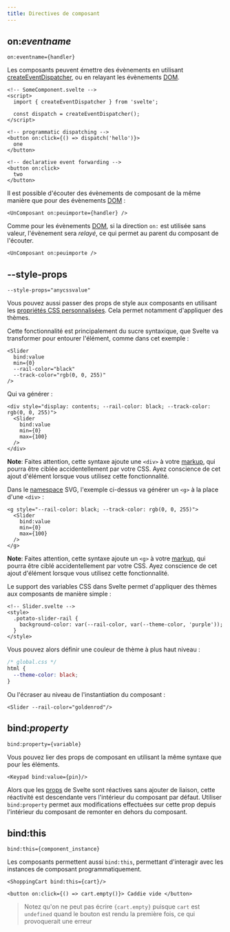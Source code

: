 ```yaml
---
title: Directives de composant
---
```


## on:*eventname*

```svelte
on:eventname={handler}
```

Les composants peuvent émettre des évènements en utilisant [createEventDispatcher](/docs/svelte#createeventdispatcher), ou en relayant les évènements <span class='vo'>[DOM](/docs/web#dom)</span>.

```svelte
<!-- SomeComponent.svelte -->
<script>
  import { createEventDispatcher } from 'svelte';

  const dispatch = createEventDispatcher();
</script>

<!-- programmatic dispatching -->
<button on:click={() => dispatch('hello')}>
  one
</button>

<!-- declarative event forwarding -->
<button on:click>
  two
</button>
```

Il est possible d'écouter des évènements de composant de la même manière que pour des évènements <span class='vo'>[DOM](/docs/web#dom)</span> :

```svelte
<UnComposant on:peuimporte={handler} />
```

Comme pour les évènements <span class='vo'>[DOM](/docs/web#dom)</span>, si la direction `on:` est utilisée sans valeur, l'évènement sera *relayé*, ce qui permet au parent du composant de l'écouter.


```svelte
<UnComposant on:peuimporte />
```

## --style-props

```svelte
--style-props="anycssvalue"
```

Vous pouvez aussi passer des props de style aux composants en utilisant les [propriétés CSS personnalisées](https://developer.mozilla.org/fr/docs/Web/CSS/Using_CSS_custom_properties). Cela permet notamment d'appliquer des thèmes.

Cette fonctionnalité est principalement du sucre syntaxique, que Svelte va transformer pour entourer l'élément, comme dans cet exemple :

```svelte
<Slider
  bind:value
  min={0}
  --rail-color="black"
  --track-color="rgb(0, 0, 255)"
/>
```

Qui va générer :

```svelte
<div style="display: contents; --rail-color: black; --track-color: rgb(0, 0, 255)">
  <Slider
    bind:value
    min={0}
    max={100}
  />
</div>
```

**Note**: Faites attention, cette syntaxe ajoute une `<div>` à votre <span class="vo">[markup](/docs/web#markup)</span>, qui pourra être ciblée accidentellement par votre CSS. Ayez conscience de cet ajout d'élément lorsque vous utilisez cette fonctionnalité.

Dans le <span class='vo'>[namespace](/docs/development#namespace)</span> SVG, l'exemple ci-dessus va générer un `<g>` à la place d'une `<div>` :

```svelte
<g style="--rail-color: black; --track-color: rgb(0, 0, 255)">
  <Slider
    bind:value
    min={0}
    max={100}
  />
</g>
```

**Note**: Faites attention, cette syntaxe ajoute un `<g>` à votre <span class="vo">[markup](/docs/web#markup)</span>, qui pourra être ciblé accidentellement par votre CSS. Ayez conscience de cet ajout d'élément lorsque vous utilisez cette fonctionnalité.

Le support des variables CSS dans Svelte permet d'appliquer des thèmes aux composants de manière simple :

```svelte
<!-- Slider.svelte -->
<style>
  .potato-slider-rail {
    background-color: var(--rail-color, var(--theme-color, 'purple'));
  }
</style>
```

Vous pouvez alors définir une couleur de thème à plus haut niveau :

```css
/* global.css */
html {
  --theme-color: black;
}
```

Ou l'écraser au niveau de l'instantiation du composant :

```svelte
<Slider --rail-color="goldenrod"/>
```

## bind:*property*

```svelte
bind:property={variable}
```

Vous pouvez lier des props de composant en utilisant la même syntaxe que pour les éléments.

```svelte
<Keypad bind:value={pin}/>
```

Alors que les <span class="vo">[props](/docs/sveltejs#props)</span> de Svelte sont réactives sans ajouter de liaison, cette réactivité est descendante vers l'intérieur du composant par défaut. Utiliser `bind:property` permet aux modifications effectuées sur cette prop depuis l'intérieur du composant de remonter en dehors du composant.

## bind:this

```svelte
bind:this={component_instance}
```

Les composants permettent aussi `bind:this`, permettant d'interagir avec les instances de composant programmatiquement.

```svelte
<ShoppingCart bind:this={cart}/>

<button on:click={() => cart.empty()}> Caddie vide </button>
```

> Notez qu'on ne peut pas écrire `{cart.empty}` puisque `cart` est `undefined` quand le bouton est rendu la première fois, ce qui provoquerait une erreur

